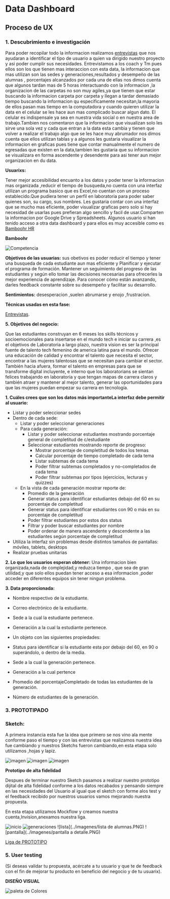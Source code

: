 # **Data Dashboard**

## **Proceso de UX**


### **1. Descubrimiento e investigación**

Para poder recopilar todo la informacion realizamos [entrevistas]() que nos ayudaran a identificar el tipo de usuario a quien va dirigido nuestro proyecto y asi poder cumplir sus  necesidades.
Entrevistamos a los coach y Tm pues ellos son los que tienen mas interaccion con esta data, la informacion que mas utilizan  son las sedes y generaciones,resultados y desempeño de las alumnas , porcentajes alcanzados por cada una de ellas nos dimos cuenta que algunos tardan  mas de 5 horas interactuando con la informacion ,la organizacion de las carpetas no son muy agiles,ya que tienen que estar  buscando la informacion carpeta por carpeta y llegan a tardar demasiado tiempo buscando la informacion qu especificamente necesitan,la mayoria de ellos pasan mas tiempo en la computadora y cuando quieren utilizar la data en el celular se les hace aun mas complicado buscar algun dato.
El celular es  indispensale ya sea en nuestra vida social o en nuestra area de trabajo.Tambien nos comentaron que la informacion que visualizan solo les sirve una sola vez y cada que entran a la data esta cambia y tienen que volver a realizar el trabajo algo que se les hace muy abrumador nos dimos cuenta que ellos utilizan tablas y a algunos les gustaria visualizar la informacion en graficas pues tiene que contar manualmente el numero de egresadas que existen en la data,tambien les gustaria que su informacion se visualizara en forma ascendente y desendente para asi tener aun mejor organizacion en du data.



__Usuarixs:__

Tener mejor accesibilidad encuanto a los datos y poder tener la informacion mas organizada ,reducir el tiempo de busqueda,no cuenta con una interfaz utilizan un programa basico que es Excel,no cuentan con un proceso establecido.Que pudiera tener un perfil en laboratoria para poder saber quienes son, su cargo, sus nombres.
Les gustaria contar con una interfaz que se mucho mas eficiente, poder visualizar graficas pero solo si hay necesidad de usarlas pues prefieran algo sencillo y facil de usar.Comparten la informacion por Google Drive y Spreadsheets.
Algunos usuario si han tenido acceso a otra data dashboard y para ellos es muy accesible como es [Bamboohr HR](https://www.bamboohr.com/api/documentation/login.php)

__Bamboohr__

![Competencia](../imagenes/bamboohr.png)

__Objetivos de las usuarias:__
sus obetivos es poder reducir el tiempo y tener una busqueda de cada estudiante aun mas eficiente y Planificar y ejecutar el programa de formación.
Mantener un seguimiento del progreso de las estudiantes y según ello tomar las decisiones
necesarias para ofrecerles la mejor experiencia de aprendizaje.
Para conocer cómo están avanzando, darles feedback constante sobre su desempeño y
facilitar su desarrollo.


__Sentimientos:__
desesperacion ,suelen abrumarse y enojo ,frustracion.

__Técnicas usadas en esta fase:__

 [Entrevistas](https://drive.google.com/drive/folders/1NGN5DL7N93bDsT0IKapJ2dGG7A-etu7q).

__5. Objetivos del negocio:__

Que las estudiantes construyan en 6 meses los skills técnicos y socioemocionales para
insertarse en el mundo tech e iniciar su carrera ,es el objetivos de Laboratoria a largo plazo, nuestra vision es ser la principal fuente de talento tech femenino de america latina para el mundo. Ofrecer una educación de calidad y encontrar
el talento que necesita el sector, encontrar a las mujeres talentosas que se necesitan para
cambiar el sector. También hacia afuera, formar el talento en empresas para que se
transforme digital incluyente, e interno que los laboratorians se sientan felices trabajando en
laboratoria y que tengan mapas de carrera claros y también atraer y mantener al mejor
talento, generar las oportunidades para que las mujeres puedan empezar su carrera en
tecnología.


__1. Cuáles crees que son los datos más importanteLa interfaz debe permitir al usuario:__

* Listar y poder seleccionar sedes
* Dentro de cada sede:
  * Listar y poder seleccionar generaciones
  * Para cada generación:
    * Listar y poder seleccionar estudiantes mostrando porcentaje general de completitud de c/estudiante
    * Seleccionar estudiantes mostrando reporte de progreso:
        * Mostrar porcentaje de completitud de todos los temas
        * Calcular porcentaje de tiempo completado de cada tema
        * Listar subtemas de cada tema
        * Poder filtrar subtemas completados y no-completados de cada tema
        * Poder filtrar subtemas por tipos (ejercicios, lecturas y quizzes)
  * En la vista de cada generación mostrar reporte de:
    * Promedio de la generación
    * Generar status para identificar estudiantes debajo del 60 en su porcentaje de completitud
    * Generar status para identificar estudiantes con 90 o más en su porcentaje de completitud
    * Poder filtrar estudiantes por estos dos status
    * Filtrar y poder buscar estudiantes por nombre
    * Poder ordenar de manera ascendente y descendente a las estudiantes según
    porcentaje de completitud
* Utiliza la interfaz sin problemas desde distintos tamaños de pantallas:
  móviles, tablets, desktops
* Realizar pruebas unitarias


 __2. Lo que los usuarios esperan obtener:__
    Una informacion bien organizada,nada de complejidad,y reduzca tiempo , que sea de gran utilidad,y que solo ellos puedan tener acceso a esa informacion ,poder acceder  en diferentes equipos sin tener ningun problema.


__3. Data proporcionada:__

*  Nombre respectivo de la estudiante.
*  Correo electrónico de la estudiante.
*  Sede a la cual la estudiante pertenece.
*  Generación a la cual la estudiante pertenece.
*  Un objeto con las siguientes propiedades:
 * Status para identificar si la estudiante esta por debajo del 60,
  en 90 o superándolo, o dentro de la media.

  * Sede a la cual la generación pertenece.
  * Generación a la cual pertence
  * Promedio del porcentajeCompletado de todas las estudiantes de la generación.
  * Número de estudiantes de la generación.


### **3. PROTOTIPADO**


### **Sketch:**
A primera instancia esta fue la idea que primero se nos vino ala mente conforme paso el tiempo y con las entrevistas que realizamos nuestra idea fue cambiando y nuestros Sketchs fueron cambiando,en esta etapa solo utilizamos ,hojas y lapiz.

![imagen](../imagenes/skechingp.jpeg)
![imagen](../imagenes/skeching1.jpeg)
![imagen](../imagenes/skeching2.jpeg)

__Prototipo de alta fidelidad__

Despues de terminar nuestro Sketch pasamos a realizar nuestro prototipo dijital  de alta fidelidad conforme a los datos
recabados y pensando siempre en las necesidades del Usuario al igual que el sketch con forme alos test y el feedback recibido
por nuestros usuarios vamos mejorando nuestra propuesta.

En esta etapa utilizamos  Mockflow y creamos nuestra cuenta,Invision,anexamos nuestra liga.

![inicio](../imagenes/inicio.PNG)
![generaciones](../imagenes/generaciones.PNG)
![lista](../imagenes/lista de alumnas.PNG)
![pantalla](../imagenes/pantalla a detalle.PNG)


[Liga de PROTOTIPO](https://projects.invisionapp.com/d/main#/console/14735976/306406470/preview)



### **5. User testing**
(Si deseas validar tu propuesta, acércate a tu usuario y que te de feedback con el fin de mejorar tu producto en beneficio del negocio y de tu usuarix).

__DISEÑO VISUAL__



![paleta de Colores](../imagenes/paleta.png)
